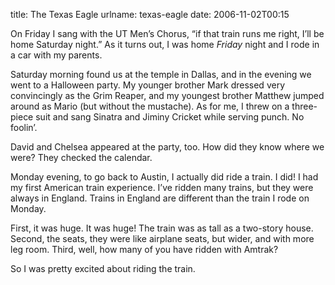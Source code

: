 title: The Texas Eagle
urlname: texas-eagle
date: 2006-11-02T00:15

On Friday I sang with the UT Men&#x02bc;s Chorus, &ldquo;if that train runs me right, I&#x02bc;ll be home Saturday night.&rdquo; As it turns out, I was home _Friday_ night and I rode in a car with my parents.

Saturday morning found us at the temple in Dallas, and in the evening we went to a Halloween party. My younger brother Mark dressed very convincingly as the Grim Reaper, and my youngest brother Matthew jumped around as Mario (but without the mustache). As for me, I threw on a three-piece suit and sang Sinatra and Jiminy Cricket while serving punch. No foolin&#x02bc;.

David and Chelsea appeared at the party, too. How did they know where we were? They checked the calendar.

Monday evening, to go back to Austin, I actually did ride a train. I did! I had my first American train experience. I&#x02bc;ve ridden many trains, but they were always in England. Trains in England are different than the train I rode on Monday.

First, it was huge. It was huge! The train was as tall as a two-story house. Second, the seats, they were like airplane seats, but wider, and with more leg room. Third, well, how many of you have ridden with Amtrak?

So I was pretty excited about riding the train.